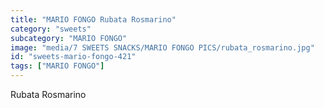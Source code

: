 ```yaml
---
title: "MARIO FONGO Rubata Rosmarino"
category: "sweets"
subcategory: "MARIO FONGO"
image: "media/7 SWEETS SNACKS/MARIO FONGO PICS/rubata_rosmarino.jpg"
id: "sweets-mario-fongo-421"
tags: ["MARIO FONGO"]
---
```


Rubata Rosmarino
